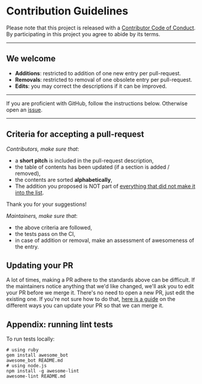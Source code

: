 # Contribution Guidelines

Please note that this project is released with a
[Contributor Code of Conduct](CODE_OF_CONDUCT.md). By participating in this
project you agree to abide by its terms.

---

## We welcome

- **Additions**: restricted to addition of one new entry per pull-request.
- **Removals**: restricted to removal of one obsolete entry per pull-request.
- **Edits**: you may correct the descriptions if it can be improved.

---

  If you are proficient with GitHub, follow the instructions below. Otherwise open an [issue](https://github.com/dh-tech/awesome-digital-humanities/issues/new/choose).

---

## Criteria for accepting a pull-request

*Contributors, make sure that*:

- a **short pitch** is included in the pull-request description,
- the table of contents has been updated (if a section is added / removed),
- the contents are sorted **alphabetically**,
- The addition you proposed is NOT part of [everything that did not make it into the list](https://github.com/maehr/awesome-digital-history/wiki).

Thank you for your suggestions!

*Maintainers, make sure that*:

- the above criteria are followed,
- the tests pass on the CI,
- in case of addition or removal, make an assessment of
  awesomeness of the entry.

## Updating your PR

A lot of times, making a PR adhere to the standards above can be difficult.
If the maintainers notice anything that we'd like changed, we'll ask you to
edit your PR before we merge it. There's no need to open a new PR, just edit
the existing one. If you're not sure how to do that,
[here is a guide](https://github.com/RichardLitt/knowledge/blob/master/github/amending-a-commit-guide.md)
on the different ways you can update your PR so that we can merge it.

## Appendix: running lint tests

To run tests locally:

    # using ruby
    gem install awesome_bot
    awesome_bot README.md
    # using node.js
    npm install -g awesome-lint
    awesome-lint README.md
